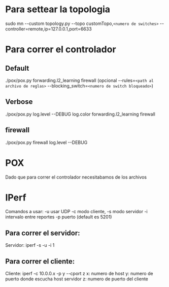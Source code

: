 # Para settear la topologia
sudo mn --custom topology.py --topo customTopo,`<numero de switches>` --controller=remote,ip=127.0.0.1,port=6633

# Para correr el controlador
## Default
./pox/pox.py forwarding.l2_learning firewall (opcional --rules=`<path al archivo de reglas>` --blocking_switch=`<numero de switch bloqueado>`)

## Verbose 
./pox/pox.py log.level --DEBUG log.color forwarding.l2_learning firewall

## firewall
./pox/pox.py firewall log.level --DEBUG

# POX
Dado que para correr el controlador necesitabamos de los archivos 

# IPerf
Comandos a usar:
-u usar UDP
-c modo cliente, -s modo servidor 
-i intervalo entre reportes
-p puerto (default es 5201)

## Para correr el servidor:
Servidor: iperf -s -u -i 1

## Para correr el cliente:
Cliente:  iperf -c 10.0.0.x -p y --cport z
x: numero de host
y: numero de puerto donde escucha host servidor
z: numero de puerto del cliente

